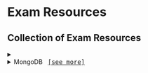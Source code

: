 # Exam Resources

## Collection of Exam Resources

<details>
  <summary>
    <li>
      MongoDB &nbsp;
      <a href="https://github.com/Nathan-Bransby-NMT/Education/Exams/MongoDB">
        <samp> [see more] </samp>
      </a>
    </li>
  </summary>
  <blockquote>
    <ul>
      <!-- MongoDB Associate Data Modeler Exam -->
      <li>
        <a href="https://github.com/Nathan-Bransby-NMT/Education/Exams/MongoDB/Associate-Data-Modeler">
          Associate Data Modeler Exam
        </a>
        <br>
      </li>
    </ul>
  </blockquote>
</details>
